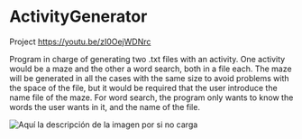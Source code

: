 # ActivityGenerator
Project
https://youtu.be/zI0OejWDNrc

Program in charge of generating two .txt files with an activity. One activity would be a maze and the other a word search, both in a file each. The maze will be generated in all the cases with the same size to avoid problems with the space of the file, but it would be required that the user introduce the name file of the maze. For word search, the program only wants to know the words the user wants in it, and the name of the file. 

![Aquí la descripción de la imagen por si no carga](https://raw.githubusercontent.com/Reid1903/ActityGenerator/master/assets/ImagenV1.png)
